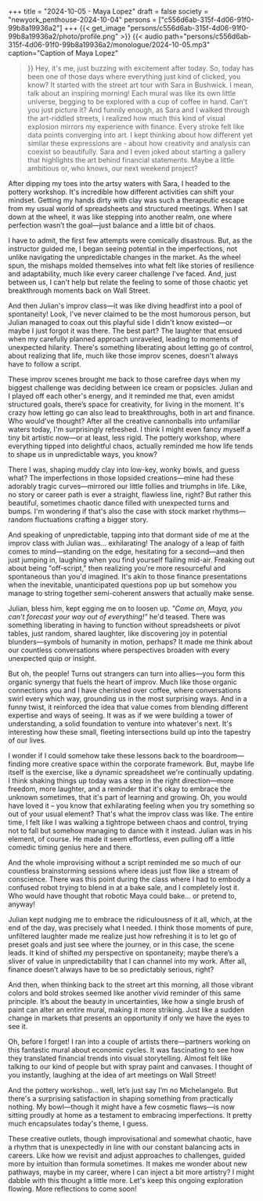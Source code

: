 +++
title = "2024-10-05 - Maya Lopez"
draft = false
society = "newyork_penthouse-2024-10-04"
persons = ["c556d6ab-315f-4d06-91f0-99b8a19936a2"]
+++
{{< get_image "persons/c556d6ab-315f-4d06-91f0-99b8a19936a2/photo/profile.png" >}}
{{< audio
    path="persons/c556d6ab-315f-4d06-91f0-99b8a19936a2/monologue/2024-10-05.mp3" 
    caption="Caption of Maya Lopez"
>}}
Hey, it's me, just buzzing with excitement after today.
So, today has been one of those days where everything just kind of clicked, you know? It started with the street art tour with Sara in Bushwick. I mean, talk about an inspiring morning! Each mural was like its own little universe, begging to be explored with a cup of coffee in hand. Can't you just picture it? And funnily enough, as Sara and I walked through the art-riddled streets, I realized how much this kind of visual explosion mirrors my experience with finance. Every stroke felt like data points converging into art. I kept thinking about how different yet similar these expressions are - about how creativity and analysis can coexist so beautifully. Sara and I even joked about starting a gallery that highlights the art behind financial statements. Maybe a little ambitious or, who knows, our next weekend project?

After dipping my toes into the artsy waters with Sara, I headed to the pottery workshop. It's incredible how different activities can shift your mindset. Getting my hands dirty with clay was such a therapeutic escape from my usual world of spreadsheets and structured meetings. When I sat down at the wheel, it was like stepping into another realm, one where perfection wasn’t the goal—just balance and a little bit of chaos.

I have to admit, the first few attempts were comically disastrous. But, as the instructor guided me, I began seeing potential in the imperfections, not unlike navigating the unpredictable changes in the market. As the wheel spun, the mishaps molded themselves into what felt like stories of resilience and adaptability, much like every career challenge I've faced. And, just between us, I can't help but relate the feeling to some of those chaotic yet breakthrough moments back on Wall Street.

And then Julian's improv class—it was like diving headfirst into a pool of spontaneity! Look, I've never claimed to be the most humorous person, but Julian managed to coax out this playful side I didn't know existed—or maybe I just forgot it was there. The best part? The laughter that ensued when my carefully planned approach unraveled, leading to moments of unexpected hilarity. There's something liberating about letting go of control, about realizing that life, much like those improv scenes, doesn't always have to follow a script.

These improv scenes brought me back to those carefree days when my biggest challenge was deciding between ice cream or popsicles. Julian and I played off each other's energy, and it reminded me that, even amidst structured goals, there’s space for creativity, for living in the moment. It's crazy how letting go can also lead to breakthroughs, both in art and finance. Who would've thought?
After all the creative cannonballs into unfamiliar waters today, I'm surprisingly refreshed. I think I might even fancy myself a tiny bit artistic now—or at least, less rigid. The pottery workshop, where everything tipped into delightful chaos, actually reminded me how life tends to shape us in unpredictable ways, you know? 

There I was, shaping muddy clay into low-key, wonky bowls, and guess what? The imperfections in those lopsided creations—mine had these adorably tragic curves—mirrored our little follies and triumphs in life. Like, no story or career path is ever a straight, flawless line, right? But rather this beautiful, sometimes chaotic dance filled with unexpected turns and bumps. I'm wondering if that's also the case with stock market rhythms—random fluctuations crafting a bigger story. 

And speaking of unpredictable, tapping into that dormant side of me at the improv class with Julian was... exhilarating! The analogy of a leap of faith comes to mind—standing on the edge, hesitating for a second—and then just jumping in, laughing when you find yourself flailing mid-air. Freaking out about being "off-script," then realizing you're more resourceful and spontaneous than you'd imagined. It's akin to those finance presentations when the inevitable, unanticipated questions pop up but somehow you manage to string together semi-coherent answers that actually make sense.

Julian, bless him, kept egging me on to loosen up. *"Come on, Maya, you can’t forecast your way out of everything!"* he'd teased. There was something liberating in having to function without spreadsheets or pivot tables, just random, shared laughter, like discovering joy in potential blunders—symbols of humanity in motion, perhaps? It made me think about our countless conversations where perspectives broaden with every unexpected quip or insight. 

But oh, the people! Turns out strangers can turn into allies—you form this organic synergy that fuels the heart of improv. Much like those organic connections you and I have cherished over coffee, where conversations swirl every which way, grounding us in the most surprising ways. And in a funny twist, it reinforced the idea that value comes from blending different expertise and ways of seeing. It was as if we were building a tower of understanding, a solid foundation to venture into whatever's next. It's interesting how these small, fleeting intersections build up into the tapestry of our lives.

I wonder if I could somehow take these lessons back to the boardroom—finding more creative space within the corporate framework. But, maybe life itself is the exercise, like a dynamic spreadsheet we're continually updating. I think shaking things up today was a step in the right direction—more freedom, more laughter, and a reminder that it's okay to embrace the unknown sometimes, that it's part of learning and growing.
Oh, you would have loved it – you know that exhilarating feeling when you try something so out of your usual element? That's what the improv class was like. The entire time, I felt like I was walking a tightrope between chaos and control, trying not to fall but somehow managing to dance with it instead. Julian was in his element, of course. He made it seem effortless, even pulling off a little comedic timing genius here and there.

And the whole improvising without a script reminded me so much of our countless brainstorming sessions where ideas just flow like a stream of conscience. There was this point during the class where I had to embody a confused robot trying to blend in at a bake sale, and I completely lost it. Who would have thought that robotic Maya could bake... or pretend to, anyway!

Julian kept nudging me to embrace the ridiculousness of it all, which, at the end of the day, was precisely what I needed. I think those moments of pure, unfiltered laughter made me realize just how refreshing it is to let go of preset goals and just see where the journey, or in this case, the scene leads. It kind of shifted my perspective on spontaneity; maybe there’s a sliver of value in unpredictability that I can channel into my work. After all, finance doesn’t always have to be so predictably serious, right?

And then, when thinking back to the street art this morning, all those vibrant colors and bold strokes seemed like another vivid reminder of this same principle. It’s about the beauty in uncertainties, like how a single brush of paint can alter an entire mural, making it more striking. Just like a sudden change in markets that presents an opportunity if only we have the eyes to see it.

Oh, before I forget! I ran into a couple of artists there—partners working on this fantastic mural about economic cycles. It was fascinating to see how they translated financial trends into visual storytelling. Almost felt like talking to our kind of people but with spray paint and canvases. I thought of you instantly, laughing at the idea of art meetings on Wall Street!

And the pottery workshop… well, let’s just say I’m no Michelangelo. But there's a surprising satisfaction in shaping something from practically nothing. My bowl—though it might have a few cosmetic flaws—is now sitting proudly at home as a testament to embracing imperfections. It pretty much encapsulates today's theme, I guess.  

These creative outlets, though improvisational and somewhat chaotic, have a rhythm that is unexpectedly in line with our constant balancing acts in careers. Like how we revisit and adjust approaches to challenges, guided more by intuition than formula sometimes. It makes me wonder about new pathways, maybe in my career, where I can inject a bit more artistry? I might dabble with this thought a little more.
Let's keep this ongoing exploration flowing. More reflections to come soon!
